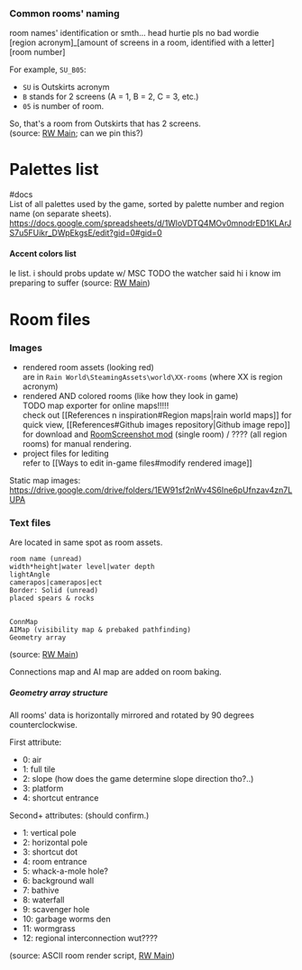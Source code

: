 ### Common rooms' naming  
room names' identification or smth... head hurtie pls no bad wordie  
\[region acronym]\_\[amount of screens in a room, identified with a letter]\[room number]  

For example, `SU_B05`:  
- `SU` is Outskirts acronym  
- `B` stands for 2 screens (A = 1, B = 2, C = 3, etc.)  
- `05` is number of room.  

So, that's a room from Outskirts that has 2 screens.  
(source: [RW Main](https://discord.com/channels/291184728944410624/431534164932689921/496281533678878740); can we pin this?)  

# Palettes list
#docs  
List of all palettes used by the game, sorted by palette number and region name (on separate sheets).  
https://docs.google.com/spreadsheets/d/1WloVDTQ4MOv0mnodrED1KLArJS7u5FUikr_DWpEkgsE/edit?gid=0#gid=0  

#### Accent colors list
le list. i should probs update w/ MSC TODO
the watcher said hi i know im preparing to suffer
(source: [RW Main](https://discord.com/channels/291184728944410624/305139167300550666/485013629763059722))

# Room files

### Images  
- rendered room assets (looking red)  
are in `Rain World\SteamingAssets\world\XX-rooms` (where XX is region acronym)   
- rendered AND colored rooms (like how they look in game)  
TODO map exporter for online maps!!!!!  
check out [[References n inspiration#Region maps|rain world maps]] for quick view, [[References#Github images repository|Github image repo]] for download and [RoomScreenshot mod](https://steamcommunity.com/sharedfiles/filedetails/?id=3125783486) (single room) /  ???? (all region rooms) for manual rendering.  
- project files for lediting  
refer to [[Ways to edit in-game files#modify rendered image]]

Static map images:  
https://drive.google.com/drive/folders/1EW91sf2nWv4S6Ine6pUfnzav4zn7LUPA

### Text files
Are located in same spot as room assets.

```  
room name (unread)  
width*height|water level|water depth  
lightAngle  
camerapos|camerapos|ect  
Border: Solid (unread)  
placed spears & rocks

  
ConnMap  
AIMap (visibility map & prebaked pathfinding)  
Geometry array  
```  
(source: [RW Main](https://discord.com/channels/291184728944410624/305139167300550666/1079483524354154687))

Connections map and AI map are added on room baking.  

##### Geometry array structure
All rooms' data is horizontally mirrored and rotated by 90 degrees counterclockwise. 

First attribute:
- 0: air
- 1: full tile
- 2: slope (how does the game determine slope direction tho?..)
- 3: platform
- 4: shortcut entrance

Second+ attributes: (should confirm.)
- 1: vertical pole
- 2: horizontal pole
- 3: shortcut dot
- 4: room entrance
- 5: whack-a-mole hole?
- 6: background wall
- 7: bathive
- 8: waterfall
- 9: scavenger hole
- 10: garbage worms den
- 11: wormgrass
- 12: regional interconnection wut????

(source: ASCII room render script, [RW Main](https://discord.com/channels/291184728944410624/305139167300550666/444544647570915336))